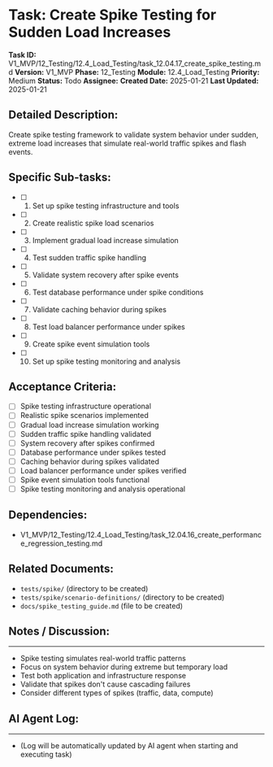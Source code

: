 # Task: Create Spike Testing for Sudden Load Increases

**Task ID:** V1_MVP/12_Testing/12.4_Load_Testing/task_12.04.17_create_spike_testing.md
**Version:** V1_MVP
**Phase:** 12_Testing
**Module:** 12.4_Load_Testing
**Priority:** Medium
**Status:** Todo
**Assignee:**
**Created Date:** 2025-01-21
**Last Updated:** 2025-01-21

## Detailed Description:
Create spike testing framework to validate system behavior under sudden, extreme load increases that simulate real-world traffic spikes and flash events.

## Specific Sub-tasks:
- [ ] 1. Set up spike testing infrastructure and tools
- [ ] 2. Create realistic spike load scenarios
- [ ] 3. Implement gradual load increase simulation
- [ ] 4. Test sudden traffic spike handling
- [ ] 5. Validate system recovery after spike events
- [ ] 6. Test database performance under spike conditions
- [ ] 7. Validate caching behavior during spikes
- [ ] 8. Test load balancer performance under spikes
- [ ] 9. Create spike event simulation tools
- [ ] 10. Set up spike testing monitoring and analysis

## Acceptance Criteria:
- [ ] Spike testing infrastructure operational
- [ ] Realistic spike scenarios implemented
- [ ] Gradual load increase simulation working
- [ ] Sudden traffic spike handling validated
- [ ] System recovery after spikes confirmed
- [ ] Database performance under spikes tested
- [ ] Caching behavior during spikes validated
- [ ] Load balancer performance under spikes verified
- [ ] Spike event simulation tools functional
- [ ] Spike testing monitoring and analysis operational

## Dependencies:
- V1_MVP/12_Testing/12.4_Load_Testing/task_12.04.16_create_performance_regression_testing.md

## Related Documents:
- `tests/spike/` (directory to be created)
- `tests/spike/scenario-definitions/` (directory to be created)
- `docs/spike_testing_guide.md` (file to be created)

## Notes / Discussion:
---
* Spike testing simulates real-world traffic patterns
* Focus on system behavior during extreme but temporary load
* Test both application and infrastructure response
* Validate that spikes don't cause cascading failures
* Consider different types of spikes (traffic, data, compute)

## AI Agent Log:
---
* (Log will be automatically updated by AI agent when starting and executing task)
